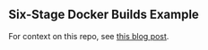 ## Six-Stage Docker Builds Example

For context on this repo, see [this blog post](https://www.jeremypnauta.com/posts/six-stage-docker-builds).